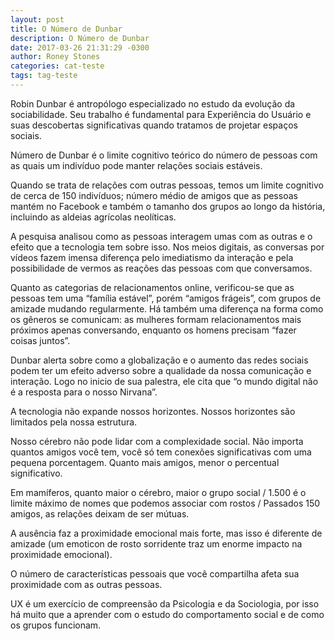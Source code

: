 ```yaml
---
layout: post
title: O Número de Dunbar
description: O Número de Dunbar
date: 2017-03-26 21:31:29 -0300
author: Roney Stones
categories: cat-teste
tags: tag-teste
---
```


<!-- Notas sobre a palestra “Connecting Anthropology and User Experience” na conferência UX Brighton de 2011 -->

Robin Dunbar é antropólogo especializado no estudo da evolução da sociabilidade. Seu trabalho é fundamental para Experiência do Usuário e suas descobertas significativas quando tratamos de projetar espaços sociais.

Número de Dunbar é o limite cognitivo teórico do número de pessoas com as quais um indivíduo pode manter relações sociais estáveis.

Quando se trata de relações com outras pessoas, temos um limite cognitivo de cerca de 150 indivíduos; número médio de amigos que as pessoas mantém no Facebook e também o tamanho dos grupos ao longo da história, incluindo as aldeias agrícolas neolíticas.

A pesquisa analisou como as pessoas interagem umas com as outras e o efeito que a tecnologia tem sobre isso. Nos meios digitais, as conversas por vídeos fazem imensa diferença pelo imediatismo da interação e pela possibilidade de vermos as reações das pessoas com que conversamos.

Quanto as categorias de relacionamentos online, verificou-se que as pessoas tem uma “família estável”, porém “amigos frágeis”, com grupos de amizade mudando regularmente. Há também uma diferença na forma como os gêneros se comunicam: as mulheres formam relacionamentos mais próximos apenas conversando, enquanto os homens precisam “fazer coisas juntos”.

Dunbar alerta sobre como a globalização e o aumento das redes sociais podem ter um efeito adverso sobre a qualidade da nossa comunicação e interação. Logo no inicio de sua palestra, ele cita que “o mundo digital não é a resposta para o nosso Nirvana”.

A tecnologia não expande nossos horizontes. Nossos horizontes são limitados pela nossa estrutura.

Nosso cérebro não pode lidar com a complexidade social. Não importa quantos amigos você tem, você só tem conexões significativas com uma pequena porcentagem. Quanto mais amigos, menor o percentual significativo.

Em mamíferos, quanto maior o cérebro, maior o grupo social / 1.500 é o limite máximo de nomes que podemos associar com rostos / Passados 150 amigos, as relações deixam de ser mútuas.

A ausência faz a proximidade emocional mais forte, mas isso é diferente de amizade (um emoticon de rosto sorridente traz um enorme impacto na proximidade emocional).

O número de características pessoais que você compartilha afeta sua proximidade com as outras pessoas.

UX é um exercício de compreensão da Psicologia e da Sociologia, por isso há muito que a aprender com o estudo do comportamento social e de como os grupos funcionam.
